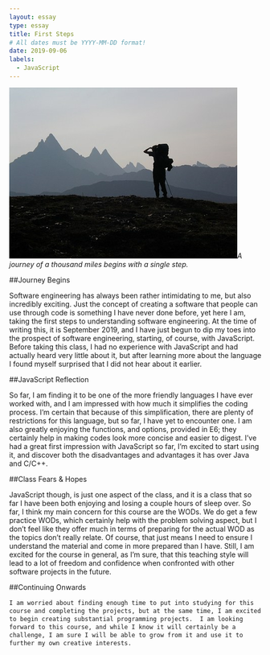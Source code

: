 ```yaml
---
layout: essay
type: essay
title: First Steps
# All dates must be YYYY-MM-DD format!
date: 2019-09-06
labels:
  - JavaScript
---
```


<img class="ui tiny right spaced image" src="../images/hiker.jpg">*A journey of a thousand miles begins with a single step.*

##Journey Begins

Software engineering has always been rather intimidating to me, but also incredibly exciting. Just the concept of creating a software that people can use through code is something I have never done before, yet here I am, taking the first steps to understanding software engineering.  At the time of writing this, it is September 2019, and I have just begun to dip my toes into the prospect of software engineering, starting, of course, with JavaScript.  Before taking this class, I had no experience with JavaScript and had actually heard very little about it, but after learning more about the language I found myself surprised that I did not hear about it earlier.  

##JavaScript Reflection

So far, I am finding it to be one of the more friendly languages I have ever worked with, and I am impressed with how much it simplifies the coding process.  I’m certain that because of this simplification, there are plenty of restrictions for this language, but so far, I have yet to encounter one.  I am also greatly enjoying the functions, and options, provided in E6; they certainly help in making codes look more concise and easier to digest. I’ve had a great first impression with JavaScript so far, I’m excited to start using it, and discover both the disadvantages and advantages it has over Java and C/C++. 

##Class Fears & Hopes

JavaScript though, is just one aspect of the class, and it is a class that so far I have been both enjoying and losing a couple hours of sleep over.  So far, I think my main concern for this course are the WODs. We do get a few practice WODs, which certainly help with the problem solving aspect, but I don’t feel like they offer much in terms of preparing for the actual WOD as the topics don’t really relate. Of course, that just means I need to ensure I understand the material and come in more prepared than I have.  Still, I am excited for the course in general, as I’m sure, that this teaching style will lead to a lot of freedom and confidence when confronted with other software projects in the future.

##Continuing Onwards

    I am worried about finding enough time to put into studying for this course and completing the projects, but at the same time, I am excited to begin creating substantial programming projects.  I am looking forward to this course, and while I know it will certainly be a challenge, I am sure I will be able to grow from it and use it to further my own creative interests.
